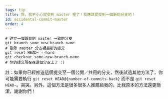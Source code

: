 ```yaml
---
tags: tip
title: 靠，我不小心提交到 master 裡了！我應該提交到一個新的分支的！
id: accidental-commit-master
order: 4
---
```


```git
# 建立一個跟目前 master 一致的分支
git branch some-new-branch-name
# 刪除 master 分支裡最新的提交
git reset HEAD~ --hard
git checkout some-new-branch-name
# 你的提交現在在這個分支上了 :)
```

註：如果你已經推送這個提交至一個公開／共用的分支，然後試過其他方法了，你可能需要執行 `git reset HEAD@{number-of-commits-back}` 而不是 `git reset HEAD~`。哭哭。另外，這個方法是很多很多人推薦給我的，比我原本的方法還更簡潔，謝謝你們！